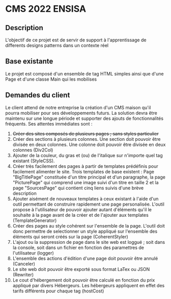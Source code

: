 # CMS 2022 ENSISA

## Description 

L'objectif de ce projet est de servir de support à l'apprentissage de differents designs patterns dans un contexte réel

## Base existante 

Le projet est composé d'un ensemble de tag HTML simples ainsi que d'une Page et d'une classe Main qui les mobilises

## Demandes du client 

Le client attend de notre entreprise la création d'un CMS maison qu'il pourra mobiliser pour ses développements futurs. La solution devra être maintenu sur une longue période et supporter des ajouts de fonctionnalités fréquents. Ses attentes immédiates sont :
<ol>
    <li><s>Créer des sites composés de plusieurs pages ; sans styles particulier</s></li>
	<li>Créer des sections à plusieurs colonnes. Une section doit pouvoir être divisée en deux colonnes. Une colonne doit pouvoir être divisée en deux colonnes (Div2Col)</li>
	<li>Ajouter de la couleur, du gras et (ou) de l'italique sur n'importe quel tag existant (StyleCSS).</li>
	<li>Créer très facilement des pages à partir de templates prédéfinis pour facilement alimenter le site. Trois templates de base existent : Page "BigTitlePage" constituée d'un titre principal et d'un paragraphe, la page "PicturePage" qui comprend une image suivi d'un titre en taille 2 et la page "SourcesPage" qui contient cinq liens suivis d'une brève description</li>
	<li>Ajouter aisément de nouveaux templates à ceux existant à l'aide d'un outil permettant de construire rapidement une page personalisée. L'outil propose à l'utilisateur de pouvoir ajouter autant d'éléments qu'il le souhaite à la page avant de la créer et de l'ajouter aux templates (TemplateGenerator)
	<li>Créer des pages au style cohérent sur l'ensemble de la page. L'outil doit donc permettre de selectionner un style appliqué sur l'ensemble des éléments qui seront créés sur la page (CoherentStyler)</li>
	<li>L'ajout ou la suppression de page dans le site web est loggué ; soit dans la console, soit dans un fichier en fonction des paramettres de l'utilisateur (logger)</li>
	<li>L'ensemble des actions d'édition d'une page doit pouvoir être annulé (Canceler)</li>
	<li>Le site web doit pouvoir être exporté sous format LaTex ou JSON (Rewriter)</li>
	<li>Le cout d'hébergement doit pouvoir être calculé en fonction du prix appliqué par divers Hébergeurs. Les hébergeurs appliquent en effet des tarifs différents pour chaque tag (hostCost)</li>
</ol>


